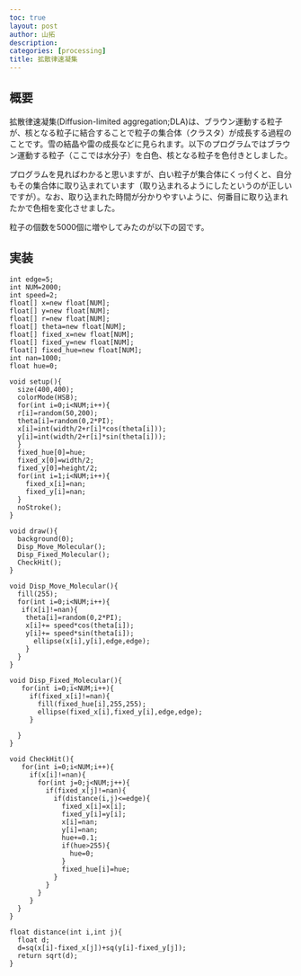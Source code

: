 ```yaml
---
toc: true
layout: post
author: 山拓
description:
categories: [processing]
title: 拡散律速凝集
---
```


## 概要
拡散律速凝集(Diffusion-limited aggregation;DLA)は、ブラウン運動する粒子が、核となる粒子に結合することで粒子の集合体（クラスタ）が成長する過程のことです。雪の結晶や雷の成長などに見られます。以下のプログラムではブラウン運動する粒子（ここでは水分子）を白色、核となる粒子を色付きとしました。

<script type="text/javascript" src="https://cdnjs.cloudflare.com/ajax/libs/processing.js/1.6.6/processing.min.js"></script>
<div class="processing_code">
<script type="text/processing">
int edge=5;
int NUM=2000;
int speed=2;
float[] x=new float[NUM];
float[] y=new float[NUM];
float[] r=new float[NUM];
float[] theta=new float[NUM];
float[] fixed_x=new float[NUM];
float[] fixed_y=new float[NUM];
float[] fixed_hue=new float[NUM];
int nan=1000;
float hue=0;

void setup(){
size(400,400);
colorMode(HSB);
for(int i=0;i<NUM;i++){
r[i]=random(50,200);
theta[i]=random(0,2*PI);
x[i]=int(width/2+r[i] * cos(theta[i]));
y[i]=int(width/2+r[i] * sin(theta[i]));
}
fixed_hue[0]=hue;
fixed_x[0]=width/2;
fixed_y[0]=height/2;
for(int i=1;i<NUM;i++){
fixed_x[i]=nan;
fixed_y[i]=nan;
}
noStroke();
}

void draw(){
background(0);
Disp_Move_Molecular();
Disp_Fixed_Molecular();
CheckHit();
}

void Disp_Move_Molecular(){
fill(255);
for(int i=0;i<NUM;i++){
if(x[i]!=nan){
theta[i]=random(0,2*PI);
x[i]+= speed*cos(theta[i]);
y[i]+= speed*sin(theta[i]);
  ellipse(x[i],y[i],edge,edge);
}
}
}

void Disp_Fixed_Molecular(){
for(int i=0;i<NUM;i++){
 if(fixed_x[i]!=nan){
   fill(fixed_hue[i],255,255);
   ellipse(fixed_x[i],fixed_y[i],edge,edge);
 }

}
}

void CheckHit(){
for(int i=0;i<NUM;i++){
 if(x[i]!=nan){
   for(int j=0;j<NUM;j++){
     if(fixed_x[j]!=nan){
       if(distance(i,j)<=edge){
         fixed_x[i]=x[i];
         fixed_y[i]=y[i];
         x[i]=nan;
         y[i]=nan;
         hue+=0.1;
         if(hue>255){
           hue=0;
         }
         fixed_hue[i]=hue;
       }
     }
   }
 }
}
}

float distance(int i,int j){
float d;
d=sq(x[i]-fixed_x[j])+sq(y[i]-fixed_y[j]);
return sqrt(d);
}
</script>
<canvas></canvas>
</div>

プログラムを見ればわかると思いますが、白い粒子が集合体にくっ付くと、自分もその集合体に取り込まれています（取り込まれるようにしたというのが正しいですが）。なお、取り込まれた時間が分かりやすいように、何番目に取り込まれたかで色相を変化させました。

粒子の個数を5000個に増やしてみたのが以下の図です。

## 実装

```processing
int edge=5;
int NUM=2000;
int speed=2;
float[] x=new float[NUM];
float[] y=new float[NUM];
float[] r=new float[NUM];
float[] theta=new float[NUM];
float[] fixed_x=new float[NUM];
float[] fixed_y=new float[NUM];
float[] fixed_hue=new float[NUM];
int nan=1000;
float hue=0;

void setup(){
  size(400,400);
  colorMode(HSB);
  for(int i=0;i<NUM;i++){
  r[i]=random(50,200);
  theta[i]=random(0,2*PI);
  x[i]=int(width/2+r[i]*cos(theta[i]));
  y[i]=int(width/2+r[i]*sin(theta[i]));
  }
  fixed_hue[0]=hue;
  fixed_x[0]=width/2;
  fixed_y[0]=height/2;
  for(int i=1;i<NUM;i++){
    fixed_x[i]=nan;
    fixed_y[i]=nan;
  }
  noStroke();
}

void draw(){
  background(0);
  Disp_Move_Molecular();
  Disp_Fixed_Molecular();
  CheckHit();
}

void Disp_Move_Molecular(){
  fill(255);
  for(int i=0;i<NUM;i++){
   if(x[i]!=nan){
    theta[i]=random(0,2*PI);
    x[i]+= speed*cos(theta[i]);
    y[i]+= speed*sin(theta[i]);
      ellipse(x[i],y[i],edge,edge);
    }
  }
}

void Disp_Fixed_Molecular(){
   for(int i=0;i<NUM;i++){
     if(fixed_x[i]!=nan){
       fill(fixed_hue[i],255,255);
       ellipse(fixed_x[i],fixed_y[i],edge,edge);
     }

  }
}

void CheckHit(){
   for(int i=0;i<NUM;i++){
     if(x[i]!=nan){
       for(int j=0;j<NUM;j++){
         if(fixed_x[j]!=nan){
           if(distance(i,j)<=edge){
             fixed_x[i]=x[i];
             fixed_y[i]=y[i];
             x[i]=nan;
             y[i]=nan;
             hue+=0.1;
             if(hue>255){
               hue=0;
             }
             fixed_hue[i]=hue;
           }
         }
       }
     }
  }
}

float distance(int i,int j){
  float d;
  d=sq(x[i]-fixed_x[j])+sq(y[i]-fixed_y[j]);
  return sqrt(d);
}
```

